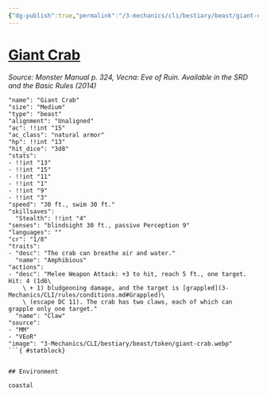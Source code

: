 ```yaml
---
{"dg-publish":true,"permalink":"/3-mechanics/cli/bestiary/beast/giant-crab/","tags":["ttrpg-cli/compendium/src/5e/mm","ttrpg-cli/monster/cr/1-8","ttrpg-cli/monster/environment/coastal","ttrpg-cli/monster/size/medium","ttrpg-cli/monster/type/beast"],"noteIcon":""}
---
```


# [Giant Crab](3-Mechanics\CLI\bestiary\beast/giant-crab.md)
*Source: Monster Manual p. 324, Vecna: Eve of Ruin. Available in the <span title='Systems Reference Document (5.1)'>SRD</span> and the Basic Rules (2014)*  

```statblock
"name": "Giant Crab"
"size": "Medium"
"type": "beast"
"alignment": "Unaligned"
"ac": !!int "15"
"ac_class": "natural armor"
"hp": !!int "13"
"hit_dice": "3d8"
"stats":
- !!int "13"
- !!int "15"
- !!int "11"
- !!int "1"
- !!int "9"
- !!int "3"
"speed": "30 ft., swim 30 ft."
"skillsaves":
  "Stealth": !!int "4"
"senses": "blindsight 30 ft., passive Perception 9"
"languages": ""
"cr": "1/8"
"traits":
- "desc": "The crab can breathe air and water."
  "name": "Amphibious"
"actions":
- "desc": "Melee Weapon Attack: +3 to hit, reach 5 ft., one target. Hit: 4 (1d6\
    \ + 1) bludgeoning damage, and the target is [grappled](3-Mechanics/CLI/rules/conditions.md#Grappled)\
    \ (escape DC 11). The crab has two claws, each of which can grapple only one target."
  "name": "Claw"
"source":
- "MM"
- "VEoR"
"image": "3-Mechanics/CLI/bestiary/beast/token/giant-crab.webp"
```{ #statblock}


## Environment

coastal